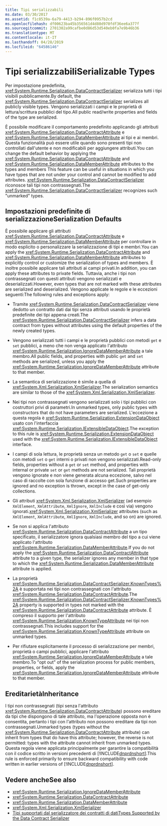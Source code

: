 ```yaml
---
title: Tipi serializzabili
ms.date: 03/30/2017
ms.assetid: f1c8539a-6a79-4413-b294-896f0957b2cd
ms.openlocfilehash: df00623ba45b356561d4d80d970fdf36ee6a377f
ms.sourcegitcommit: 2701302a99cafbe0d86d53d540eb0fa7e9b46b36
ms.translationtype: MT
ms.contentlocale: it-IT
ms.lasthandoff: 04/28/2019
ms.locfileid: "64586146"
---
```

# <a name="serializable-types"></a><span data-ttu-id="9e905-102">Tipi serializzabili</span><span class="sxs-lookup"><span data-stu-id="9e905-102">Serializable Types</span></span>
<span data-ttu-id="9e905-103">Per impostazione predefinita, <xref:System.Runtime.Serialization.DataContractSerializer> serializza tutti i tipi visibili pubblicamente.</span><span class="sxs-lookup"><span data-stu-id="9e905-103">By default, the <xref:System.Runtime.Serialization.DataContractSerializer> serializes all publicly visible types.</span></span> <span data-ttu-id="9e905-104">Vengono serializzati i campi e le proprietà di lettura/scrittura pubblici del tipo.</span><span class="sxs-lookup"><span data-stu-id="9e905-104">All public read/write properties and fields of the type are serialized.</span></span>  
  
 <span data-ttu-id="9e905-105">È possibile modificare il comportamento predefinito applicando gli attributi <xref:System.Runtime.Serialization.DataContractAttribute> e <xref:System.Runtime.Serialization.DataMemberAttribute> ai tipi e ai membri. Questa funzionalità può essere utile quando sono presenti tipi non controllati dall'utente e non modificabili per aggiungere attributi.</span><span class="sxs-lookup"><span data-stu-id="9e905-105">You can change the default behavior by applying the <xref:System.Runtime.Serialization.DataContractAttribute> and <xref:System.Runtime.Serialization.DataMemberAttribute> attributes to the types and members This feature can be useful in situations in which you have types that are not under your control and cannot be modified to add attributes.</span></span> <span data-ttu-id="9e905-106"><xref:System.Runtime.Serialization.DataContractSerializer> riconosce tali tipi non contrassegnati.</span><span class="sxs-lookup"><span data-stu-id="9e905-106">The <xref:System.Runtime.Serialization.DataContractSerializer> recognizes such "unmarked" types.</span></span>  
  
## <a name="serialization-defaults"></a><span data-ttu-id="9e905-107">Impostazioni predefinite di serializzazione</span><span class="sxs-lookup"><span data-stu-id="9e905-107">Serialization Defaults</span></span>  
 <span data-ttu-id="9e905-108">È possibile applicare gli attributi <xref:System.Runtime.Serialization.DataContractAttribute> e <xref:System.Runtime.Serialization.DataMemberAttribute> per controllare in modo esplicito o personalizzare la serializzazione di tipi e membri.</span><span class="sxs-lookup"><span data-stu-id="9e905-108">You can apply the <xref:System.Runtime.Serialization.DataContractAttribute> and <xref:System.Runtime.Serialization.DataMemberAttribute> attributes to explicitly control or customize the serialization of types and members.</span></span> <span data-ttu-id="9e905-109">È inoltre possibile applicare tali attributi ai campi privati.</span><span class="sxs-lookup"><span data-stu-id="9e905-109">In addition, you can apply these attributes to private fields.</span></span> <span data-ttu-id="9e905-110">Tuttavia, anche i tipi non contrassegnati con questi attributi vengono serializzati e deserializzati.</span><span class="sxs-lookup"><span data-stu-id="9e905-110">However, even types that are not marked with these attributes are serialized and deserialized.</span></span> <span data-ttu-id="9e905-111">Vengono applicate le regole e le eccezioni seguenti:</span><span class="sxs-lookup"><span data-stu-id="9e905-111">The following rules and exceptions apply:</span></span>  
  
- <span data-ttu-id="9e905-112">Tramite <xref:System.Runtime.Serialization.DataContractSerializer> viene dedotto un contratto dati dai tipi senza attributi usando le proprietà predefinite dei tipi appena creati.</span><span class="sxs-lookup"><span data-stu-id="9e905-112">The <xref:System.Runtime.Serialization.DataContractSerializer> infers a data contract from types without attributes using the default properties of the newly created types.</span></span>  
  
- <span data-ttu-id="9e905-113">Vengono serializzati tutti i campi e le proprietà pubblici con metodi `get` e `set` pubblici, a meno che non venga applicato l'attributo <xref:System.Runtime.Serialization.IgnoreDataMemberAttribute> a tale membro.</span><span class="sxs-lookup"><span data-stu-id="9e905-113">All public fields, and properties with public `get` and `set` methods are serialized, unless you apply the <xref:System.Runtime.Serialization.IgnoreDataMemberAttribute> attribute to that member.</span></span>  
  
- <span data-ttu-id="9e905-114">La semantica di serializzazione è simile a quella di <xref:System.Xml.Serialization.XmlSerializer>.</span><span class="sxs-lookup"><span data-stu-id="9e905-114">The serialization semantics are similar to those of the <xref:System.Xml.Serialization.XmlSerializer>.</span></span>  
  
- <span data-ttu-id="9e905-115">Nei tipi non contrassegnati vengono serializzati solo i tipi pubblici con costruttori privi di parametri.</span><span class="sxs-lookup"><span data-stu-id="9e905-115">In unmarked types, only public types with constructors that do not have parameters are serialized.</span></span> <span data-ttu-id="9e905-116">L'eccezione a questa regola è <xref:System.Runtime.Serialization.ExtensionDataObject> usato con l'interfaccia <xref:System.Runtime.Serialization.IExtensibleDataObject>.</span><span class="sxs-lookup"><span data-stu-id="9e905-116">The exception to this rule is <xref:System.Runtime.Serialization.ExtensionDataObject> used with the <xref:System.Runtime.Serialization.IExtensibleDataObject> interface.</span></span>  
  
- <span data-ttu-id="9e905-117">I campi di sola lettura, le proprietà senza un metodo `get` o `set` e quelle con metodi `set` o `get` interni o privati non vengono serializzati.</span><span class="sxs-lookup"><span data-stu-id="9e905-117">Read-only fields, properties without a `get` or `set` method, and properties with internal or private `set` or `get` methods are not serialized.</span></span> <span data-ttu-id="9e905-118">Tali proprietà vengono ignorate e non viene generata alcuna eccezione, salvo nel caso di raccolte con sola funzione di accesso get.</span><span class="sxs-lookup"><span data-stu-id="9e905-118">Such properties are ignored and no exception is thrown, except in the case of get-only collections.</span></span>  
  
- <span data-ttu-id="9e905-119">Gli attributi <xref:System.Xml.Serialization.XmlSerializer> (ad esempio `XmlElement`, `XmlAttribute`, `XmlIgnore`, `XmlInclude` e così via) vengono ignorati.</span><span class="sxs-lookup"><span data-stu-id="9e905-119"><xref:System.Xml.Serialization.XmlSerializer> attributes (such as `XmlElement`, `XmlAttribute`, `XmlIgnore`, `XmlInclude`, and so on) are ignored.</span></span>  
  
- <span data-ttu-id="9e905-120">Se non si applica l'attributo <xref:System.Runtime.Serialization.DataContractAttribute> a un tipo specificato, il serializzatore ignora qualsiasi membro del tipo a cui viene applicato l'attributo <xref:System.Runtime.Serialization.DataMemberAttribute>.</span><span class="sxs-lookup"><span data-stu-id="9e905-120">If you do not apply the <xref:System.Runtime.Serialization.DataContractAttribute> attribute to a given type, the serializer ignores any member in that type to which the <xref:System.Runtime.Serialization.DataMemberAttribute> attribute is applied.</span></span>  
  
- <span data-ttu-id="9e905-121">La proprietà <xref:System.Runtime.Serialization.DataContractSerializer.KnownTypes%2A> è supportata nei tipi non contrassegnati con l'attributo <xref:System.Runtime.Serialization.DataContractAttribute>.</span><span class="sxs-lookup"><span data-stu-id="9e905-121">The <xref:System.Runtime.Serialization.DataContractSerializer.KnownTypes%2A> property is supported in types not marked with the <xref:System.Runtime.Serialization.DataContractAttribute> attribute.</span></span> <span data-ttu-id="9e905-122">È compreso il supporto per l'attributo <xref:System.Runtime.Serialization.KnownTypeAttribute> nei tipi non contrassegnati.</span><span class="sxs-lookup"><span data-stu-id="9e905-122">This includes support for the <xref:System.Runtime.Serialization.KnownTypeAttribute> attribute on unmarked types.</span></span>  
  
- <span data-ttu-id="9e905-123">Per rifiutare esplicitamente il processo di serializzazione per membri, proprietà o campi pubblici, applicare l'attributo <xref:System.Runtime.Serialization.IgnoreDataMemberAttribute> a tale membro.</span><span class="sxs-lookup"><span data-stu-id="9e905-123">To "opt out" of the serialization process for public members, properties, or fields, apply the <xref:System.Runtime.Serialization.IgnoreDataMemberAttribute> attribute to that member.</span></span>  
  
## <a name="inheritance"></a><span data-ttu-id="9e905-124">Ereditarietà</span><span class="sxs-lookup"><span data-stu-id="9e905-124">Inheritance</span></span>  
 <span data-ttu-id="9e905-125">I tipi non contrassegnati (tipi senza l'attributo <xref:System.Runtime.Serialization.DataContractAttribute>) possono ereditare da tipi che dispongono di tale attributo, ma l'operazione opposta non è consentita, pertanto i tipi con l'attributo non possono ereditare da tipi non contrassegnati.</span><span class="sxs-lookup"><span data-stu-id="9e905-125">Unmarked types (types without the <xref:System.Runtime.Serialization.DataContractAttribute> attribute) can inherit from types that do have this attribute; however, the reverse is not permitted: types with the attribute cannot inherit from unmarked types.</span></span> <span data-ttu-id="9e905-126">Questa regola viene applicata principalmente per garantire la compatibilità con il codice scritto in versioni precedenti di [!INCLUDE[dnprdnshort](../../../../includes/dnprdnshort-md.md)].</span><span class="sxs-lookup"><span data-stu-id="9e905-126">This rule is enforced primarily to ensure backward compatibility with code written in earlier versions of [!INCLUDE[dnprdnshort](../../../../includes/dnprdnshort-md.md)].</span></span>  
  
## <a name="see-also"></a><span data-ttu-id="9e905-127">Vedere anche</span><span class="sxs-lookup"><span data-stu-id="9e905-127">See also</span></span>

- <xref:System.Runtime.Serialization.IgnoreDataMemberAttribute>
- <xref:System.Runtime.Serialization.DataContractAttribute>
- <xref:System.Runtime.Serialization.DataMemberAttribute>
- <xref:System.Xml.Serialization.XmlSerializer>
- [<span data-ttu-id="9e905-128">Tipi supportati dal serializzatore dei contratti di dati</span><span class="sxs-lookup"><span data-stu-id="9e905-128">Types Supported by the Data Contract Serializer</span></span>](../../../../docs/framework/wcf/feature-details/types-supported-by-the-data-contract-serializer.md)
